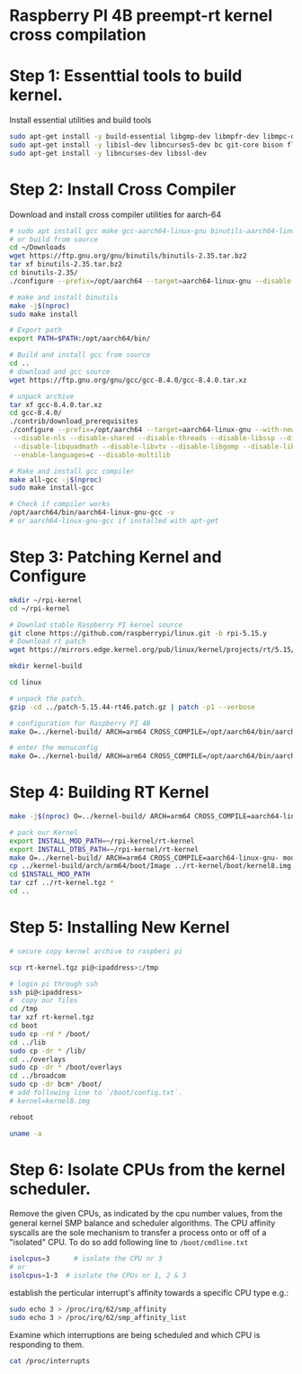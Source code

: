 # Raspberry PI 4B preempt-rt kernel cross compilation

# Step 1: Essenttial tools to build kernel.
Install essential utilities and build tools
```sh
sudo apt-get install -y build-essential libgmp-dev libmpfr-dev libmpc-dev
sudo apt-get install -y libisl-dev libncurses5-dev bc git-core bison flex
sudo apt-get install -y libncurses-dev libssl-dev
```

# Step 2: Install Cross Compiler
Download and install cross compiler utilities for aarch-64
```sh
# sudo apt install gcc make gcc-aarch64-linux-gnu binutils-aarch64-linux-gnu
# or build from source
cd ~/Downloads
wget https://ftp.gnu.org/gnu/binutils/binutils-2.35.tar.bz2
tar xf binutils-2.35.tar.bz2
cd binutils-2.35/
./configure --prefix=/opt/aarch64 --target=aarch64-linux-gnu --disable-nls

# make and install binutils
make -j$(nproc)
sudo make install

# Export path
export PATH=$PATH:/opt/aarch64/bin/

# Build and install gcc from source
cd ..
# download and gcc source
wget https://ftp.gnu.org/gnu/gcc/gcc-8.4.0/gcc-8.4.0.tar.xz

# unpack archive
tar xf gcc-8.4.0.tar.xz
cd gcc-8.4.0/
./contrib/download_prerequisites
./configure --prefix=/opt/aarch64 --target=aarch64-linux-gnu --with-newlib --without-headers \
 --disable-nls --disable-shared --disable-threads --disable-libssp --disable-decimal-float \
 --disable-libquadmath --disable-libvtv --disable-libgomp --disable-libatomic \
 --enable-languages=c --disable-multilib

# Make and install gcc compiler
make all-gcc -j$(nproc)
sudo make install-gcc

# Check if compiler works
/opt/aarch64/bin/aarch64-linux-gnu-gcc -v
# or aarch64-linux-gnu-gcc if installed with apt-get
```

# Step 3: Patching Kernel and Configure 
```sh
mkdir ~/rpi-kernel
cd ~/rpi-kernel 

# Downlad stable Raspberry PI kernel source
git clone https://github.com/raspberrypi/linux.git -b rpi-5.15.y
# Download rt patch
wget https://mirrors.edge.kernel.org/pub/linux/kernel/projects/rt/5.15/patch-5.15.44-rt46.patch.gz

mkdir kernel-build

cd linux

# unpack the patch.
gzip -cd ../patch-5.15.44-rt46.patch.gz | patch -p1 --verbose

# configuration for Raspberry PI 4B
make O=../kernel-build/ ARCH=arm64 CROSS_COMPILE=/opt/aarch64/bin/aarch64-linux-gnu- bcm2711_defconfig

# enter the menuconfig
make O=../kernel-build/ ARCH=arm64 CROSS_COMPILE=/opt/aarch64/bin/aarch64-linux-gnu- menuconfig
```

# Step 4: Building RT Kernel

```sh
make -j$(nproc) O=../kernel-build/ ARCH=arm64 CROSS_COMPILE=aarch64-linux-gnu-

# pack our Kernel 
export INSTALL_MOD_PATH=~/rpi-kernel/rt-kernel
export INSTALL_DTBS_PATH=~/rpi-kernel/rt-kernel
make O=../kernel-build/ ARCH=arm64 CROSS_COMPILE=aarch64-linux-gnu- modules_install dtbs_install
cp ../kernel-build/arch/arm64/boot/Image ../rt-kernel/boot/kernel8.img
cd $INSTALL_MOD_PATH
tar czf ../rt-kernel.tgz *
cd ..

```
# Step 5: Installing New Kernel
```sh
# secure copy kernel archive to raspberi pi

scp rt-kernel.tgz pi@<ipaddress>:/tmp

# login pi through ssh
ssh pi@<ipaddress>
#  copy our files
cd /tmp
tar xzf rt-kernel.tgz
cd boot
sudo cp -rd * /boot/
cd ../lib
sudo cp -dr * /lib/
cd ../overlays
sudo cp -dr * /boot/overlays
cd ../broadcom
sudo cp -dr bcm* /boot/
# add following line to `/boot/config.txt`.
# kernel=kernel8.img

reboot

uname -a
```
# Step 6: Isolate CPUs from the kernel scheduler.
Remove the given CPUs, as indicated by the cpu number values, from the general kernel SMP balance and scheduler algorithms. The CPU affinity syscalls are the sole mechanism to transfer a process onto or off of a "isolated" CPU. To do so add following line to  `/boot/cmdline.txt`
``` sh
isolcpus=3      # isolate the CPU nr 3
# or
isolcpus=1-3  # isolate the CPUs nr 1, 2 & 3
```
establish the perticular interrupt's affinity towards a specific CPU type  e.g.:
```sh
sudo echo 3 > /proc/irq/62/smp_affinity
sudo echo 3 > /proc/irq/62/smp_affinity_list
```
Examine which interruptions are being scheduled and which CPU is responding to them.
```sh
cat /proc/interrupts
```